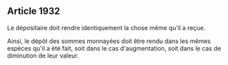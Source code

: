 Article 1932
----
Le dépositaire doit rendre identiquement la chose même qu'il a reçue.

Ainsi, le dépôt des sommes monnayées doit être rendu dans les mêmes espèces
qu'il a été fait, soit dans le cas d'augmentation, soit dans le cas de
diminution de leur valeur.

